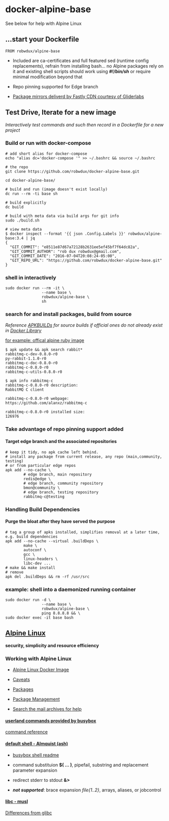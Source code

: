# docker-alpine-base

See below for help with Alpine Linux

<!---
[![](https://badge.imagelayers.io/robwdux/docker-alpine-base:latest.svg)](https://imagelayers.io/?images=robwdux/docker-alpine-base:latest 'Get your own badge on imagelayers.io')
-->

## ...start your Dockerfile

```shell
FROM robwdux/alpine-base
```

+ Included are ca-certificates and full featured sed (runtime config replacements), refrain from installing bash... no Alpine packages rely on it and existing shell scripts should work using _**#!/bin/sh**_ or require minimal modification beyond that

+ Repo pinning supported for Edge branch

+ [Package mirrors deliverd by Fastly CDN courtesy of Gliderlabs](http://gliderlabs.com/blog/2015/09/23/fastly-cdn-speeds-up-alpine-package-installs/)

## Test Drive, Iterate for a new image

*Interactively test commands and such then record in a Dockerfile for a new project*

### Build or run with docker-compose
```shell
# add short alias for docker-compose
echo "alias dc='docker-compose '" >> ~/.bashrc && source ~/.bashrc

# the repo
git clone https://github.com/robwdux/docker-alpine-base.git

cd docker-alpine-base/

# build and run (image doesn't exist locally)
dc run --rm -ti base sh

# build explicitly
dc build

# build with meta data via build args for git info
sudo ./build.sh

# view meta data
$ docker inspect --format '{{ json .Config.Labels }}' robwdux/alpine-base:3.4 | jq
{
  "GIT_COMMIT": "e8511e87d67a72128b2631ee5ef45bf7f64dc82a",
  "GIT_COMMIT_AUTHOR": "rob dux robwdux@gmail.com",
  "GIT_COMMIT_DATE": "2016-07-04T20:08:24-05:00",
  "GIT_REPO_URL": "https://github.com/robwdux/docker-alpine-base.git"
}
```

### shell in interactively
```shell
sudo docker run --rm -it \
                --name base \
                robwdux/alpine-base \
                sh
```
### search for and install packages, build from source

*Reference [APKBUILDs](https://github.com/alpinelinux/aports) for source builds if official ones do not already exist in [Docker Library](https://github.com/docker-library)*

[for example: offical alpine ruby image](https://github.com/docker-library/ruby/blob/master/2.3/alpine/Dockerfile)

```shell
$ apk update && apk search rabbit*
rabbitmq-c-dev-0.8.0-r0
py-rabbit-1.1.0-r0
rabbitmq-c-doc-0.8.0-r0
rabbitmq-c-0.8.0-r0
rabbitmq-c-utils-0.8.0-r0

$ apk info rabbitmq-c
rabbitmq-c-0.8.0-r0 description:
RabbitMQ C client

rabbitmq-c-0.8.0-r0 webpage:
https://github.com/alanxz/rabbitmq-c

rabbitmq-c-0.8.0-r0 installed size:
126976
```

### Take advantage of repo pinning support added
#### Target edge branch and the associated repositories
```shell
# keep it tidy, no apk cache left behind.
# install any package from current release, any repo (main,community, testing)
# or from particular edge repos
apk add --no-cache \
        # edge branch, main repository
        redis@edge \
        # edge branch, community repository
        bmon@community \
        # edge branch, testing repository
        rabbitmq-c@testing
```

### Handling Build Dependencies
#### Purge the bloat after they have served the purpose
```shell
# tag a group of apks installed, simplifies removal at a later time, e.g. build dependencies
apk add --no-cache --virtual .buildDeps \
        make \
        autoconf \
        gcc \
        linux-headers \
        libc-dev ...
# make && make install
# remove
apk del .buildDeps && rm -rf /usr/src
```

### example: shell into a daemonized running container
```shell
sudo docker run -d \
                --name base \
                robwdux/alpine-base \
                ping 8.8.8.8 && \
sudo docker exec -it base bash
```


## [Alpine Linux](http://alpinelinux.org/)

**security, simplicity and resource efficiency**

### Working with Alpine Linux

+ [Alpine Linux Docker Image](http://gliderlabs.viewdocs.io/docker-alpine/)

+ [Caveats](http://gliderlabs.viewdocs.io/docker-alpine/caveats/)

+ [Packages](https://pkgs.alpinelinux.org/packages)

+ [Package Management](http://wiki.alpinelinux.org/wiki/Alpine_Linux_package_management)

+ [Search the mail archives for help](http://lists.alpinelinux.org/)

#### [userland commands provided by busybox](http://www.busybox.net/downloads/BusyBox.html)

[command reference](http://www.busybox.net/downloads/BusyBox.html)

#### [default shell - Almquist (ash)](http://www.in-ulm.de/~mascheck/various/ash/#busybox)

+ [busybox shell readme](http://git.busybox.net/busybox/tree/shell/README)

+ command substituion **$( ... )**, pipefail, substring and replacement parameter expansion

+ redirect stderr to stdout **&>**

+ _**not supported**_: brace expansion _file{1..2}_, arrays, aliases, or jobcontrol



#### [libc - musl](http://www.musl-libc.org/)

[Differences from glibc](http://wiki.musl-libc.org/wiki/Functional_differences_from_glibc)
